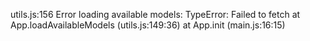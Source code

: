utils.js:156 Error loading available models: TypeError: Failed to fetch
    at App.loadAvailableModels (utils.js:149:36)
    at App.init (main.js:16:15)